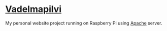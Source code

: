 # [Vadelmapilvi](https://vadelmapilvi.com)

My personal website project running on Raspberry Pi using [Apache](https://httpd.apache.org/) server.

